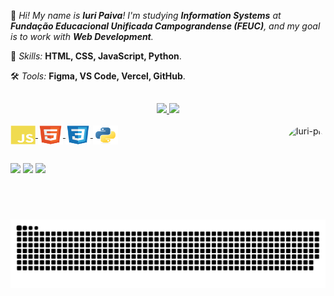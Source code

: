 👾 *Hi! My name is **Iuri Paiva**! I'm studying **Information Systems** at **Fundação Educacional Unificada Campograndense (FEUC)**, and my goal is to work with **Web Development**.*  
  
📖 *Skills:* **HTML, CSS, JavaScript, Python**.  
  
🛠 *Tools:* **Figma, VS Code, Vercel, GitHub**.  
  
   
  ##

<div align="center">
  <a href="https://github.com/iuripaiva">
  <img height="180em" src="https://github-readme-stats.vercel.app/api?username=iuripaiva&show_icons=true&theme=ayu-mirage&include_all_commits=true&count_private=true"/>
  <img height="180em" src="https://github-readme-stats.vercel.app/api/top-langs/?username=iuripaiva&layout=compact&langs_count=7&theme=ayu-mirage"/>
</div>
<div style="display: inline_block"><br>
  <img align="center" alt="Iuri-Js" height="30" width="40" src="https://raw.githubusercontent.com/devicons/devicon/master/icons/javascript/javascript-plain.svg">
  <img align="center" alt="Iuri-HTML" height="30" width="40" src="https://raw.githubusercontent.com/devicons/devicon/master/icons/html5/html5-original.svg">
  <img align="center" alt="Iuri-CSS" height="30" width="40" src="https://raw.githubusercontent.com/devicons/devicon/master/icons/css3/css3-original.svg">
  <img align="center" alt="Iuri-Python" height="30" width="40" src="https://raw.githubusercontent.com/devicons/devicon/master/icons/python/python-original.svg">
  <img align="right" alt="Iuri-pic" height="150" style="border-radius:50px;" src="https://www.pikpng.com/pngl/b/293-2936401_web-application-development-illustration-clipart.png">
</div>
  
  ##
 
<div> 
  <a href="https://instagram.com/iuripaiva" target="_blank"><img src="https://img.shields.io/badge/-Instagram-%23E4405F?style=for-the-badge&logo=instagram&logoColor=white" target="_blank"></a>
  <a href = "mailto:iuripaiva27@gmail.com"><img src="https://img.shields.io/badge/-Gmail-%23333?style=for-the-badge&logo=gmail&logoColor=white" target="_blank"></a>
  <a href="https://www.linkedin.com/in/iuripaiva" target="_blank"><img src="https://img.shields.io/badge/-LinkedIn-%230077B5?style=for-the-badge&logo=linkedin&logoColor=white" target="_blank"></a> 
 
  ![Snake animation](https://github.com/iuripaiva/iuripaiva/blob/output/github-contribution-grid-snake.svg)
 
</div>
